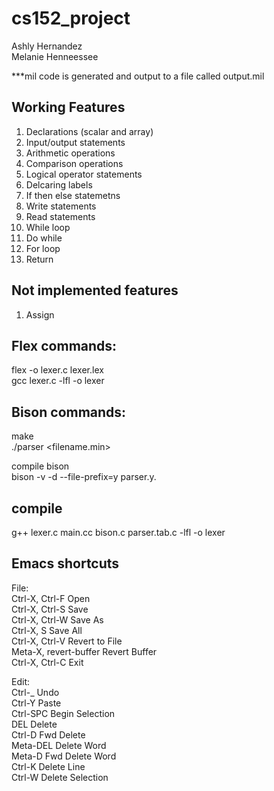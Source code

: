 # cs152_project
Ashly Hernandez </br>
Melanie Henneessee </br>

***mil code is generated and output to a file called output.mil


## Working Features
1. Declarations (scalar and array)
2. Input/output statements
3. Arithmetic operations
4. Comparison operations
5. Logical operator statements
6. Delcaring labels
7. If then else statemetns
8. Write statements
9. Read statements
10. While loop
11. Do while
12. For loop
13. Return


## Not implemented features
1. Assign 


## Flex commands:  
flex -o lexer.c lexer.lex <br/>
gcc lexer.c -lfl -o lexer

## Bison commands:
make <br/>
./parser <filename.min>

compile bison <br/>
bison -v -d --file-prefix=y parser.y.



## compile
g++ lexer.c main.cc bison.c parser.tab.c -lfl -o lexer

## Emacs shortcuts

File: <br/>
Ctrl-X, Ctrl-F	Open <br/>
Ctrl-X, Ctrl-S	Save <br/>
Ctrl-X, Ctrl-W	Save As <br/>
Ctrl-X, S	Save All <br/>
Ctrl-X, Ctrl-V	Revert to File <br/>
Meta-X, revert-buffer	Revert Buffer <br/>
Ctrl-X, Ctrl-C	Exit <br/>

Edit: <br/>
Ctrl-_	Undo <br/>
Ctrl-Y	Paste <br/>
Ctrl-SPC	Begin Selection <br/>
DEL	Delete <br/>
Ctrl-D	Fwd Delete <br/>
Meta-DEL	Delete Word <br/>
Meta-D	Fwd Delete Word <br/>
Ctrl-K	Delete Line <br/>
Ctrl-W	Delete Selection <br/>
